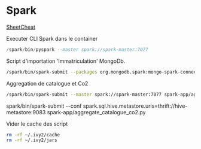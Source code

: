 # Spark

[SheetCheat](https://images.datacamp.com/image/upload/v1676302905/Marketing/Blog/PySpark_SQL_Cheat_Sheet.pdf)

Executer CLI Spark dans le container
```sql
/spark/bin/pyspark --master spark://spark-master:7077
```

Script d'importation 'Immatriculation' MongoDb.
```bash
/spark/bin/spark-submit --packages org.mongodb.spark:mongo-spark-connector_2.12:3.0.1 --master spark://spark-master:7077 spark-app/mongo_import.py
```

Aggregation de catalogue et Co2
```bash
/spark/bin/spark-submit --master spark://spark-master:7077 spark-app/aggregate_catalogue_co2.py
```

spark/bin/spark-submit --conf spark.sql.hive.metastore.uris=thrift://hive-metastore:9083 spark-app/aggregate_catalogue_co2.py

Vider le cache des script
```bash
rm -rf ~/.ivy2/cache
rm -rf ~/.ivy2/jars
```
